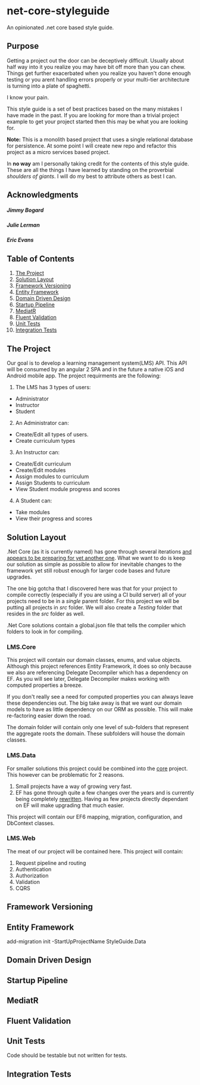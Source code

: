 # net-core-styleguide
An opinionated .net core based style guide.
## Purpose
Getting a project out the door can be deceptively difficult.  Usually about half way into it you realize you may have bit off more than you can chew.  Things get further exacerbated when you realize you haven't done enough testing or you arent handling errors properly or your multi-tier architecture is turning into a plate of spaghetti.

I know your pain.

This style guide is a set of best practices based on the many mistakes I have made in the past.  If you are looking for more than a trivial project example to get your project started then this may be what you are looking for.

**Note:** This is a monolith based project that uses a single relational database for persistence.  At some point I will create new repo and refactor this project as a micro services based project.

In **no way** am I personally taking credit for the contents of this style guide. These are all the things I have learned by standing on the proverbial *shoulders of giants*.  I will do my best to attribute others as best I can.
## Acknowledgments
##### Jimmy Bogard
##### Julie Lerman
##### Eric Evans
## Table of Contents
1. [The Project](#the-project)
2. [Solution Layout](#solution-layout)
3. [Framework Versioning](#framework-versioning)
4. [Entity Framework](#entity-framework)
5. [Domain Driven Design](#domain-driven-design)
6. [Startup Pipeline](#startup-pipeline)
7. [MediatR](#mediatr)
8. [Fluent Validation](#fluent-validation)
9. [Unit Tests](#unit-tests)
10. [Integration Tests](#integration-tests)

## The Project
Our goal is to develop a learning management system(LMS) API.  This API will be consumed by an angular 2 SPA and in the future a native iOS and Android mobile app.  The project requirments are the following:

1. The LMS has 3 types of users:
  * Administrator
  * Instructor
  * Student
2. An Administrator can:
  * Create/Edit all types of users.
  * Create curriculum types
3. An Instructor can:
  * Create/Edit curriculum
  * Create/Edit modules
  * Assign modules to curriculum
  * Assign Students to curriculum
  * View Student module progress and scores
4. A Student can:
  * Take modules
  * View their progress and scores


## Solution Layout
.Net Core (as it is currently named) has gone through several iterations [and appears to be preparing for yet another one](https://docs.microsoft.com/en-us/dotnet/articles/core/tools/project-json). What we want to do is keep our solution as simple as possible to allow for inevitable changes to the framework yet still robust enough for larger code bases and future upgrades.

The one big gotcha that I discovered here was that for your project to compile correctly (especially if you are using a CI build server) all of your projects need to be in a *single* parent folder.  For this project we will be putting all projects in *src* folder.  We will also create a *Testing* folder that resides in the *src* folder as well. 

.Net Core solutions contain a global.json file that tells the compiler which folders to look in for compiling.

### LMS.Core
This project will contain our domain classes, enums, and value objects.  Although this project references Entity Framework, it does so only because we also are referencing Delegate Decompiler which has a dependency on EF.  As you will see later, Delegate Decompiler makes working with computed properties a breeze.

If you don't really see a need for computed properties you can always leave these dependencies out.  The big take away is that we want our domain models to have as little dependency on our ORM as possible.  This will make re-factoring easier down the road.

The domain folder will contain only one level of sub-folders that represent the aggregate roots the domain.  These subfolders will house the domain classes.

### LMS.Data
For smaller solutions this project could be combined into the [core](*LMS.Core) project.  This however can be problematic for 2 reasons.

1. Small projects have a way of growing very fast.
2. EF has gone through quite a few changes over the years and is currently being completely [rewritten](https://github.com/aspnet/EntityFramework/wiki/Roadmap).  Having as few projects directly dependant on EF will make upgrading that much easier.

This project will contain our EF6 mapping, migration, configuration, and DbContext classes.

### LMS.Web
The meat of our project will be contained here.  This project will contain:

1. Request pipeline and routing
2. Authentication
3. Authorization
3. Validation
4. CQRS

## Framework Versioning

## Entity Framework

add-migration init -StartUpProjectName StyleGuide.Data

## Domain Driven Design

## Startup Pipeline

## MediatR

## Fluent Validation

## Unit Tests
Code should be testable but not written for tests.  
## Integration Tests

